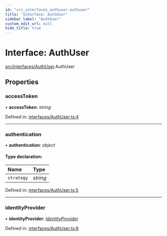 ```yaml
---
id: "src_interfaces_authuser.authuser"
title: "Interface: AuthUser"
sidebar_label: "AuthUser"
custom_edit_url: null
hide_title: true
---
```


# Interface: AuthUser

[src/interfaces/AuthUser](../modules/src_interfaces_authuser.md).AuthUser

## Properties

### accessToken

• **accessToken**: *string*

Defined in: [interfaces/AuthUser.ts:4](https://github.com/xr3ngine/xr3ngine/blob/7e8e151f1/packages/common/src/interfaces/AuthUser.ts#L4)

___

### authentication

• **authentication**: *object*

#### Type declaration:

| Name | Type |
| :------ | :------ |
| `strategy` | *string* |

Defined in: [interfaces/AuthUser.ts:5](https://github.com/xr3ngine/xr3ngine/blob/7e8e151f1/packages/common/src/interfaces/AuthUser.ts#L5)

___

### identityProvider

• **identityProvider**: [*IdentityProvider*](src_interfaces_identityprovider.identityprovider.md)

Defined in: [interfaces/AuthUser.ts:8](https://github.com/xr3ngine/xr3ngine/blob/7e8e151f1/packages/common/src/interfaces/AuthUser.ts#L8)
